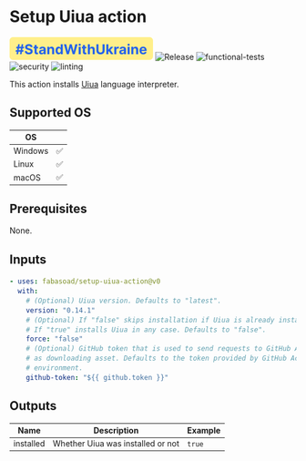 # Setup Uiua action

[![Stand With Ukraine](https://raw.githubusercontent.com/vshymanskyy/StandWithUkraine/main/badges/StandWithUkraine.svg)](https://stand-with-ukraine.pp.ua)
![Release](https://img.shields.io/github/v/release/fabasoad/setup-uiua-action?include_prereleases)
![functional-tests](https://github.com/fabasoad/setup-uiua-action/actions/workflows/functional-tests.yml/badge.svg)
![security](https://github.com/fabasoad/setup-uiua-action/actions/workflows/security.yml/badge.svg)
![linting](https://github.com/fabasoad/setup-uiua-action/actions/workflows/linting.yml/badge.svg)

This action installs [Uiua](https://www.uiua.org/) language interpreter.

## Supported OS

<!-- prettier-ignore-start -->
| OS      |                    |
|---------|--------------------|
| Windows | :white_check_mark: |
| Linux   | :white_check_mark: |
| macOS   | :white_check_mark: |
<!-- prettier-ignore-end -->

## Prerequisites

None.

## Inputs

```yaml
- uses: fabasoad/setup-uiua-action@v0
  with:
    # (Optional) Uiua version. Defaults to "latest".
    version: "0.14.1"
    # (Optional) If "false" skips installation if Uiua is already installed.
    # If "true" installs Uiua in any case. Defaults to "false".
    force: "false"
    # (Optional) GitHub token that is used to send requests to GitHub API such
    # as downloading asset. Defaults to the token provided by GitHub Actions
    # environment.
    github-token: "${{ github.token }}"
```

## Outputs

<!-- prettier-ignore-start -->
| Name      | Description                       | Example |
|-----------|-----------------------------------|---------|
| installed | Whether Uiua was installed or not | `true`  |
<!-- prettier-ignore-end -->
